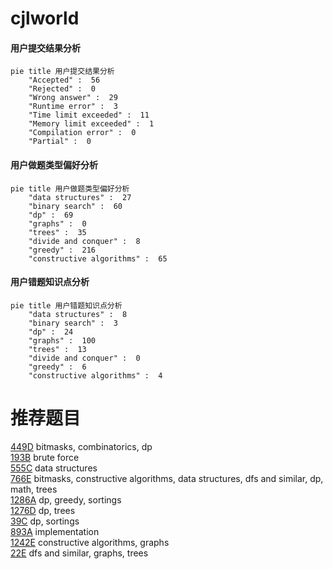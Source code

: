# cjlworld

<!-- tabs:start -->



#### **用户提交结果分析**

```mermaid
pie title 用户提交结果分析
    "Accepted" :  56
    "Rejected" :  0
    "Wrong answer" :  29
    "Runtime error" :  3
    "Time limit exceeded" :  11
    "Memory limit exceeded" :  1
    "Compilation error" :  0
    "Partial" :  0
```

#### **用户做题类型偏好分析**

```mermaid
pie title 用户做题类型偏好分析
    "data structures" :  27
    "binary search" :  60
    "dp" :  69
    "graphs" :  0
    "trees" :  35
    "divide and conquer" :  8
    "greedy" :  216
    "constructive algorithms" :  65
```
#### **用户错题知识点分析**

```mermaid
pie title 用户错题知识点分析
    "data structures" :  8
    "binary search" :  3
    "dp" :  24
    "graphs" :  100
    "trees" :  13
    "divide and conquer" :  0
    "greedy" :  6
    "constructive algorithms" :  4
```



<!-- tabs:end -->
# 推荐题目
[449D](https://codeforces.com/contest/449/problem/D)		bitmasks,
                        combinatorics,
                        dp		  
[193B](https://codeforces.com/contest/193/problem/B)		brute force		  
[555C](https://codeforces.com/contest/555/problem/C)		data structures		  
[766E](https://codeforces.com/contest/766/problem/E)		bitmasks,
                        constructive algorithms,
                        data structures,
                        dfs and similar,
                        dp,
                        math,
                        trees		  
[1286A](https://codeforces.com/contest/1286/problem/A)		dp,
                        greedy,
                        sortings		  
[1276D](https://codeforces.com/contest/1276/problem/D)		dp,
                        trees		  
[39C](https://codeforces.com/contest/39/problem/C)		dp,
                        sortings		  
[893A](https://codeforces.com/contest/893/problem/A)		implementation		  
[1242E](https://codeforces.com/contest/1242/problem/E)		constructive algorithms,
                        graphs		  
[22E](https://codeforces.com/contest/22/problem/E)		dfs and similar,
                        graphs,
                        trees		  
